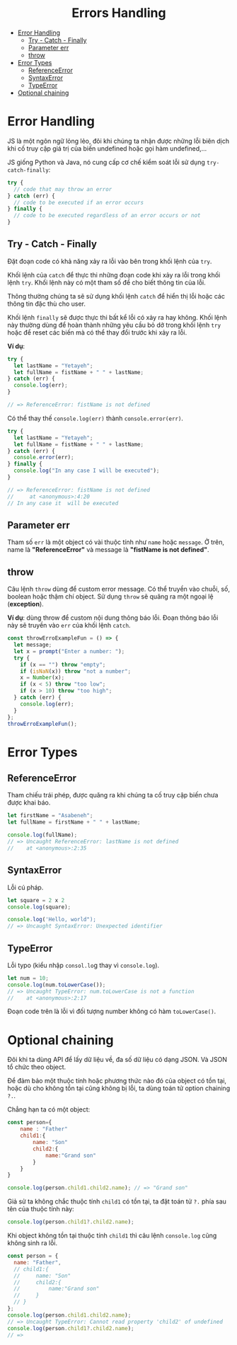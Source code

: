 <link rel='stylesheet' href='../../main.css'>

<div class="title">
    <center><h1 class="bigtitle">Errors Handling</h1></center>
</div>

- [Error Handling](#error-handling)
  - [Try - Catch - Finally](#try---catch---finally)
  - [Parameter err](#parameter-err)
  - [throw](#throw)
- [Error Types](#error-types)
  - [ReferenceError](#referenceerror)
  - [SyntaxError](#syntaxerror)
  - [TypeError](#typeerror)
- [Optional chaining](#optional-chaining)

# Error Handling

JS là một ngôn ngữ lỏng lẻo, đôi khi chúng ta nhận được những lỗi biên dịch khi cố truy cập giá trị của biến undefined hoặc gọi hàm undefined,...

JS giống Python và Java, nó cung cấp cơ chế kiểm soát lỗi sử dụng `try-catch-finally`:

```js
try {
  // code that may throw an error
} catch (err) {
  // code to be executed if an error occurs
} finally {
  // code to be executed regardless of an error occurs or not
}
```

## Try - Catch - Finally

Đặt đoạn code có khả năng xảy ra lỗi vào bên trong khối lệnh của `try`.

Khối lệnh của `catch` để thực thi những đoạn code khi xảy ra lỗi trong khối lệnh `try`. Khối lệnh này có một tham số để cho biết thông tin của lỗi.

Thông thường chúng ta sẽ sử dụng khối lệnh `catch` để hiển thị lỗi hoặc các thông tin đặc thù cho user.

Khối lệnh `finally` sẽ được thực thi bất kể lỗi có xảy ra hay không. Khối lệnh này thường dùng để hoàn thành những yêu cầu bỏ dở trong khối lệnh `try` hoặc để reset các biến mà có thể thay đổi trước khi xảy ra lỗi.

**Ví dụ**:

```js
try {
  let lastName = "Yetayeh";
  let fullName = fistName + " " + lastName;
} catch (err) {
  console.log(err);
}

// => ReferenceError: fistName is not defined
```

Có thể thay thế `console.log(err)` thành `console.error(err)`.

```js
try {
  let lastName = "Yetayeh";
  let fullName = fistName + " " + lastName;
} catch (err) {
  console.error(err);
} finally {
  console.log("In any case I will be executed");
}

// => ReferenceError: fistName is not defined
//     at <anonymous>:4:20
// In any case it  will be executed
```

## Parameter err

Tham số `err` là một object có vài thuộc tính như `name` hoặc `message`. Ở trên, name là **"ReferenceError"** và message là **"fistName is not defined"**.

## throw

Câu lệnh `throw` dùng để custom error message. Có thể truyền vào chuỗi, số, boolean hoặc thậm chí object. Sử dụng `throw` sẽ quăng ra một ngoại lệ (**exception**).

**Ví dụ**: dùng throw để custom nội dung thông báo lỗi. Đoạn thông báo lỗi này sẽ truyền vào `err` của khối lệnh `catch`.

```js
const throwErroExampleFun = () => {
  let message;
  let x = prompt("Enter a number: ");
  try {
    if (x == "") throw "empty";
    if (isNaN(x)) throw "not a number";
    x = Number(x);
    if (x < 5) throw "too low";
    if (x > 10) throw "too high";
  } catch (err) {
    console.log(err);
  }
};
throwErroExampleFun();
```

# Error Types

## ReferenceError

Tham chiếu trái phép, được quăng ra khi chúng ta cố truy cập biến chưa được khai báo.

```js
let firstName = "Asabeneh";
let fullName = firstName + " " + lastName;

console.log(fullName);
// => Uncaught ReferenceError: lastName is not defined
//    at <anonymous>:2:35
```

## SyntaxError

Lỗi cú pháp.

```js
let square = 2 x 2
console.log(square);

console.log('Hello, world");
// => Uncaught SyntaxError: Unexpected identifier
```

## TypeError

Lỗi typo (kiểu nhập `consol.lo`g thay vì `console.log`).

```js
let num = 10;
console.log(num.toLowerCase());
// => Uncaught TypeError: num.toLowerCase is not a function
//    at <anonymous>:2:17
```

Đoạn code trên là lỗi vì đối tượng number không có hàm `toLowerCase()`.

# Optional chaining

Đôi khi ta dùng API để lấy dữ liệu về, đa số dữ liệu có dạng JSON. Và JSON tổ chức theo object.

Để đảm bảo một thuộc tính hoặc phương thức nào đó của object có tồn tại, hoặc dù cho không tồn tại cũng không bị lỗi, ta dùng toán tử option chaining `?.`.

Chẳng hạn ta có một object:

```js
const person={
    name : "Father"
    child1:{
        name: "Son"
        child2:{
            name:"Grand son"
        }
    }
}

console.log(person.child1.child2.name); // => "Grand son"
```

Giả sử ta không chắc thuộc tính `child1` có tồn tại, ta đặt toán tử `?.` phía sau tên của thuộc tính này:

```js
console.log(person.child1?.child2.name);
```

Khi object không tồn tại thuộc tính `child1` thì câu lệnh `console.log` cũng không sinh ra lỗi.

```js
const person = {
  name: "Father",
  // child1:{
  //     name: "Son"
  //     child2:{
  //         name:"Grand son"
  //     }
  // }
};
console.log(person.child1.child2.name);
// => Uncaught TypeError: Cannot read property 'child2' of undefined
console.log(person.child1?.child2.name);
// =>
```
